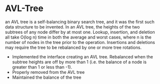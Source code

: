 # AVL-Tree

an AVL tree is a self-balancing binary search tree, and it was the first such data structure to be invented. In an AVL tree, the heights of the two subtrees of any node differ by at most one. Lookup, insertion, and deletion all take O(log n) time in both the average and worst cases, where n is the number of nodes in the tree prior to the operation. Insertions and deletions may require the tree to be rebalanced by one or more tree rotations.

* Implemented the interface creating an AVL tree. Rebalanced when the subtree heights are off by more than 1 (i.e. the balance of a node is greater than 1 or less than -1).
* Properly removed from the AVL tree
* Maintained the balance of the tree
